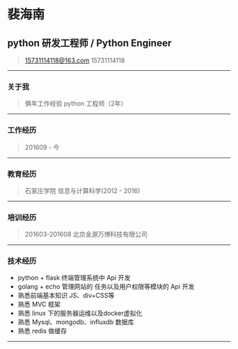 # 裴海南
## python 研发工程师 / Python Engineer
> 15731114118@163.com
> 15731114118
---
### 关于我
> 俩年工作经验 
> python 工程师（2年）
---
### 工作经历
> 201609 - 今 
---
### 教育经历
> 石家庄学院 
> 信息与计算科学(2012 - 2016)
---
### 培训经历
> 201603-201608 北京金源万博科技有限公司
---
### 技术经历
- python + flask 终端管理系统中 Api 开发
- golang + echo 管理网站的 任务以及用户权限等模块的 Api 开发
- 熟悉前端基本知识 JS、div+CSS等
- 熟悉 MVC 框架
- 熟悉 linux 下的服务器运维以及docker虚拟化
- 熟悉 Mysql、mongodb、influxdb 数据库
- 熟悉 redis 做缓存
---
